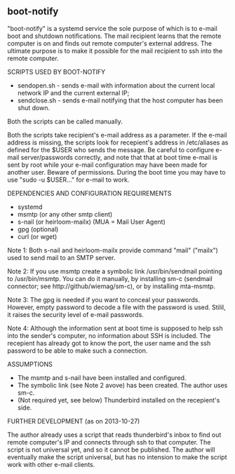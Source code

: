 boot-notify
-----------

"boot-notify" is a systemd service the sole purpose of which is to e-mail boot and shutdown notifications. The mail recipient learns that the remote computer is on and finds out remote computer's external address. The ultimate purpose is to make it possible for the mail recipient to ssh into the remote computer.


SCRIPTS USED BY BOOT-NOTIFY
- sendopen.sh  -  sends e-mail with information about the current local network IP and the current external IP;
- sendclose.sh -  sends e-mail notifying that the host computer has been shut down.

Both the scripts can be called manually.

Both the scripts take recipient's e-mail address as a parameter. If the e-mail address is missing, the scripts look for recepient's address in /etc/aliases as defined for the $USER who sends the message. 
Be careful to configure e-mail server/passwords correctly, and note that that at boot time e-mail is sent by root while your e-mail configuration may have been made for another user. Beware of permissions. During the boot time you may have to use "sudo -u $USER..." for e-mail to work.


DEPENDENCIES AND CONFIGURATION REQUIREMENTS
- systemd
- msmtp   (or any other smtp client)
- s-nail  (or heirloom-mailx) (MUA = Mail User Agent)
- gpg     (optional)
- curl    (or wget)

Note 1: Both s-nail and heirloom-mailx provide command "mail" ("mailx") used to send mail to an SMTP server.

Note 2: If you use msmtp create a symbolic link /usr/bin/sendmail pointing to /usr/bin/msmtp. You can do it manually, by installing sm-c (sendmail connector; see http://github/wiemag/sm-c), or by installing mta-msmtp.

Note 3: The gpg is needed if you want to conceal your passwords. However, empty password to decode a file with the password is used. Stilil, it raises the security level of e-mail passwords.

Note 4: Although the information sent at boot time is supposed to help ssh into the sender's computer, no information about SSH is included. The recepient has already got to know the port, the user name and the ssh password to be able to make such a connection.


ASSUMPTIONS
- The msmtp and s-nail have been installed and configured.
- The symbolic link (see Note 2 avove) has been created. The author uses sm-c.
- (Not required yet, see below) Thunderbird installed on the recepient's side.


FURTHER DEVELOPMENT (as on 2013-10-27)

The author already uses a script that reads thunderbird's inbox to find out remote computer's IP and connects through ssh to that computer. The script is not universal yet, and so it cannot be published.
The author will eventually make the script universal, but has no intension to make the script work with other e-mail clients.
